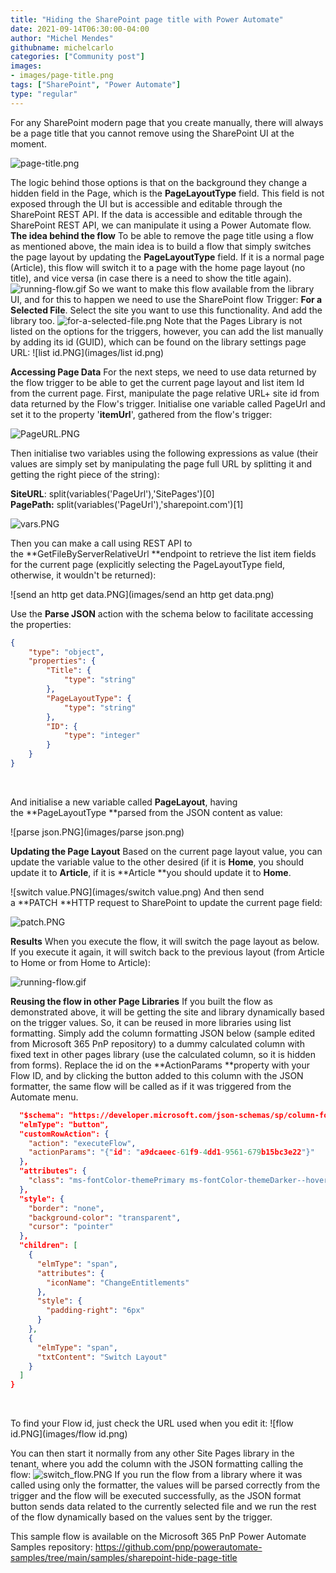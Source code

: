 ```yaml
---
title: "Hiding the SharePoint page title with Power Automate"
date: 2021-09-14T06:30:00-04:00
author: "Michel Mendes"
githubname: michelcarlo
categories: ["Community post"]
images:
- images/page-title.png
tags: ["SharePoint", "Power Automate"]
type: "regular"
---
```


For any SharePoint modern page that you create manually, there will
always be a page title that you cannot remove using the SharePoint UI at
the moment.

![page-title.png](images/page-title.png)

The logic behind those options is that on the background they change a
hidden field in the Page, which is the **PageLayoutType** field. This
field is not exposed through the UI but is accessible and editable
through the SharePoint REST API.
If the data is accessible and editable through the SharePoint REST API,
we can manipulate it using a Power Automate flow.
**The idea behind the flow**
To be able to remove the page title using a flow as mentioned above, the
main idea is to build a flow that simply switches the page layout by
updating the **PageLayoutType** field.
If it is a normal page (Article), this flow will switch it to a page
with the home page layout (no title), and vice versa (in case there is a
need to show the title again).
![running-flow.gif](images/running-flow.gif)
So we want to make this flow available from the library UI, and for this
to happen we need to use the SharePoint flow Trigger: **For a Selected
File**.
Select the site you want to use this functionality. And add the library
too.
![for-a-selected-file.png](images/for-a-selected-file.png)
Note that the Pages Library is not listed on the options for the
triggers, however, you can add the list manually by adding its id
(GUID), which can be found on the library settings page URL:
![list id.PNG](images/list id.png)

**Accessing Page Data**
For the next steps, we need to use data returned by the flow trigger to
be able to get the current page layout and list item Id from the current
page.
First, manipulate the page relative URL+ site id from data returned by
the Flow's trigger.
Initialise one variable called PageUrl and set it to the property
'**itemUrl**', gathered from the flow's trigger:

![PageURL.PNG](images/PageURL.png)

Then initialise two variables using the following expressions as value
(their values are simply set by manipulating the page full URL by
splitting it and getting the right piece of the string):

**SiteURL**: split(variables('PageUrl'),'SitePages')\[0\]
**PagePath:** split(variables('PageUrl'),'sharepoint.com')\[1\]

![vars.PNG](images/vars.png)

Then you can make a call using REST API to
the **GetFileByServerRelativeUrl **endpoint to retrieve the list item
fields for the current page (explicitly selecting the PageLayoutType
field, otherwise, it wouldn't be returned):

![send an http get data.PNG](images/send an http get data.png)

Use the **Parse JSON** action with the schema below to facilitate
accessing the properties:
 

```json
{
    "type": "object",
    "properties": {       
        "Title": {
            "type": "string"
        },
        "PageLayoutType": {
            "type": "string"
        },
        "ID": {
            "type": "integer"
        }
    }
}
```
 

And initialise a new variable called **PageLayout**, having
the **PageLayoutType **parsed from the JSON content as value:

![parse json.PNG](images/parse json.png)

**Updating the Page Layout**
Based on the current page layout value, you can update the variable
value to the other desired (if it is **Home**, you should update it
to **Article**, if it is **Article **you should update it to **Home**.

![switch value.PNG](images/switch value.png)
And then send a **PATCH **HTTP request to SharePoint to update the
current page field:

![patch.PNG](images/patch.png)

**Results**
When you execute the flow, it will switch the page layout as below. If
you execute it again, it will switch back to the previous layout (from
Article to Home or from Home to Article):

![running-flow.gif](images/running-flow.gif)
 

**Reusing the flow in other Page Libraries**
If you built the flow as demonstrated above, it will be getting the site
and library dynamically based on the trigger values. So, it can be
reused in more libraries using list formatting.
Simply add the column formatting JSON below (sample edited from
Microsoft 365 PnP repository) to a dummy calculated column with fixed
text in other pages library (use the calculated column, so it is hidden
from forms).
Replace the id on the **ActionParams **property with your Flow ID, and
by clicking the button added to this column with the JSON formatter, the
same flow will be called as if it was triggered from the Automate menu.
 

```json
  "$schema": "https://developer.microsoft.com/json-schemas/sp/column-formatting.schema.json",
  "elmType": "button",
  "customRowAction": {
    "action": "executeFlow",
    "actionParams": "{"id": "a9dcaeec-61f9-4dd1-9561-679b15bc3e22"}"
  },
  "attributes": {
    "class": "ms-fontColor-themePrimary ms-fontColor-themeDarker--hover"
  },
  "style": {
    "border": "none",
    "background-color": "transparent",
    "cursor": "pointer"
  },
  "children": [
    {
      "elmType": "span",
      "attributes": {
        "iconName": "ChangeEntitlements"
      },
      "style": {
        "padding-right": "6px"
      }
    },
    {
      "elmType": "span",
      "txtContent": "Switch Layout"
    }
  ]
}
```
 

To find your Flow id, just check the URL used when you edit it:
![flow id.PNG](images/flow id.png)

You can then start it normally from any other Site Pages library in the
tenant, where you add the column with the JSON formatting calling the
flow:
![switch_flow.PNG](images/switch_flow.png)
If you run the flow from a library where it was called using only the
formatter, the values will be parsed correctly from the trigger and the
flow will be executed successfully, as the JSON format button sends data
related to the currently selected file and we run the rest of the flow
dynamically based on the values sent by the trigger.

This sample flow is available on the Microsoft 365 PnP Power Automate
Samples
repository: <https://github.com/pnp/powerautomate-samples/tree/main/samples/sharepoint-hide-page-title>

